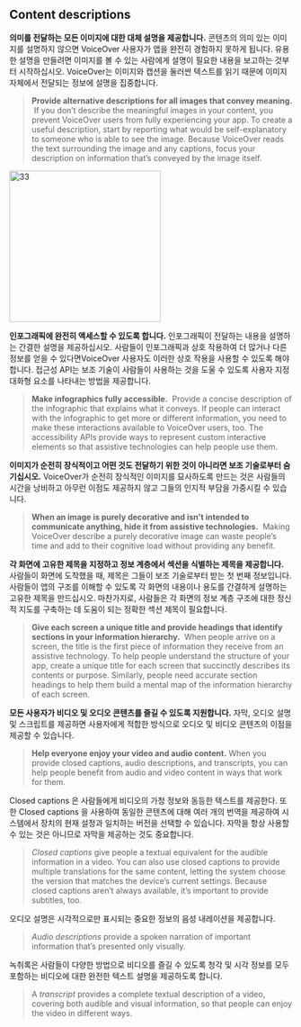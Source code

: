 ## Content descriptions

**의미를 전달하는 모든 이미지에 대한 대체 설명을 제공합니다.** 콘텐츠의 의미 있는 이미지를 설명하지 않으면 VoiceOver 사용자가 앱을 완전히 경험하지 못하게 됩니다. 유용한 설명을 만들려면 이미지를 볼 수 있는 사람에게 설명이 필요한 내용을 보고하는 것부터 시작하십시오. VoiceOver는 이미지와 캡션을 둘러싼 텍스트를 읽기 때문에 이미지 자체에서 전달되는 정보에 설명을 집중합니다.
> **Provide alternative descriptions for all images that convey meaning.**
 If you don’t describe the meaningful images in your content, you prevent VoiceOver users from fully experiencing your app. To create a useful description, start by reporting what would be self-explanatory to someone who is able to see the image. Because VoiceOver reads the text surrounding the image and any captions, focus your description on information that’s conveyed by the image itself.
>
<img width="269" alt="33" src="https://user-images.githubusercontent.com/86593582/210491290-215a6b40-5b61-4e36-95eb-fb481e9a1962.png">

**인포그래픽에 완전히 액세스할 수 있도록 합니다.** 인포그래픽이 전달하는 내용을 설명하는 간결한 설명을 제공하십시오. 사람들이 인포그래픽과 상호 작용하여 더 많거나 다른 정보를 얻을 수 있다면VoiceOver 사용자도 이러한 상호 작용을 사용할 수 있도록 해야 합니다. 접근성 API는 보조 기술이 사람들이 사용하는 것을 도울 수 있도록 사용자 지정 대화형 요소를 나타내는 방법을 제공합니다.
> **Make infographics fully accessible.**
 Provide a concise description of the infographic that explains what it conveys. If people can interact with the infographic to get more or different information, you need to make these interactions available to VoiceOver users, too. The accessibility APIs provide ways to represent custom interactive elements so that assistive technologies can help people use them.

**이미지가 순전히 장식적이고 어떤 것도 전달하기 위한 것이 아니라면 보조 기술로부터 숨기십시오.** VoiceOver가 순전히 장식적인 이미지를 묘사하도록 만드는 것은 사람들의 시간을 낭비하고 아무런 이점도 제공하지 않고 그들의 인지적 부담을 가중시킬 수 있습니다.
> **When an image is purely decorative and isn't intended to communicate anything, hide it from assistive technologies.**
 Making VoiceOver describe a purely decorative image can waste people’s time and add to their cognitive load without providing any benefit.

**각 화면에 고유한 제목을 지정하고 정보 계층에서 섹션을 식별하는 제목을 제공합니다.** 사람들이 화면에 도착했을 때, 제목은 그들이 보조 기술로부터 받는 첫 번째 정보입니다. 사람들이 앱의 구조를 이해할 수 있도록 각 화면의 내용이나 용도를 간결하게 설명하는 고유한 제목을 만드십시오. 마찬가지로, 사람들은 각 화면의 정보 계층 구조에 대한 정신적 지도를 구축하는 데 도움이 되는 정확한 섹션 제목이 필요합니다.
> **Give each screen a unique title and provide headings that identify sections in your information hierarchy.**
 When people arrive on a screen, the title is the first piece of information they receive from an assistive technology. To help people understand the structure of your app, create a unique title for each screen that succinctly describes its contents or purpose. Similarly, people need accurate section headings to help them build a mental map of the information hierarchy of each screen.

**모든 사용자가 비디오 및 오디오 콘텐츠를 즐길 수 있도록 지원합니다.** 자막, 오디오 설명 및 스크립트를 제공하면 사용자에게 적합한 방식으로 오디오 및 비디오 콘텐츠의 이점을 제공할 수 있습니다.
> **Help everyone enjoy your video and audio content.**
When you provide closed captions, audio descriptions, and transcripts, you can help people benefit from audio and video content in ways that work for them.

Closed captions 은 사람들에게 비디오의 가청 정보와 동등한 텍스트를 제공한다. 또한 Closed captions 을 사용하여 동일한 콘텐츠에 대해 여러 개의 번역을 제공하여 시스템에서 장치의 현재 설정과 일치하는 버전을 선택할 수 있습니다. 자막을 항상 사용할 수 있는 것은 아니므로 자막을 제공하는 것도 중요합니다.
> *Closed captions* give people a textual equivalent for the audible information in a video. You can also use closed captions to provide multiple translations for the same content, letting the system choose the version that matches the device’s current settings. Because closed captions aren’t always available, it’s important to provide subtitles, too.

오디오 설명은 시각적으로만 표시되는 중요한 정보의 음성 내레이션을 제공합니다.
> *Audio descriptions* provide a spoken narration of important information that’s presented only visually.

녹취록은 사람들이 다양한 방법으로 비디오를 즐길 수 있도록 청각 및 시각 정보를 모두 포함하는 비디오에 대한 완전한 텍스트 설명을 제공하도록 합니다.
> A *transcript* provides a complete textual description of a video, covering both audible and visual information, so that people can enjoy the video in different ways.
>
